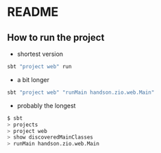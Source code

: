 # README

## How to run the project

- shortest version

```bash
sbt "project web" run
```

- a bit longer

```bash
sbt "project web" "runMain handson.zio.web.Main"
```

- probably the longest

```bash
$ sbt
> projects
> project web
> show discoveredMainClasses
> runMain handson.zio.web.Main
```
